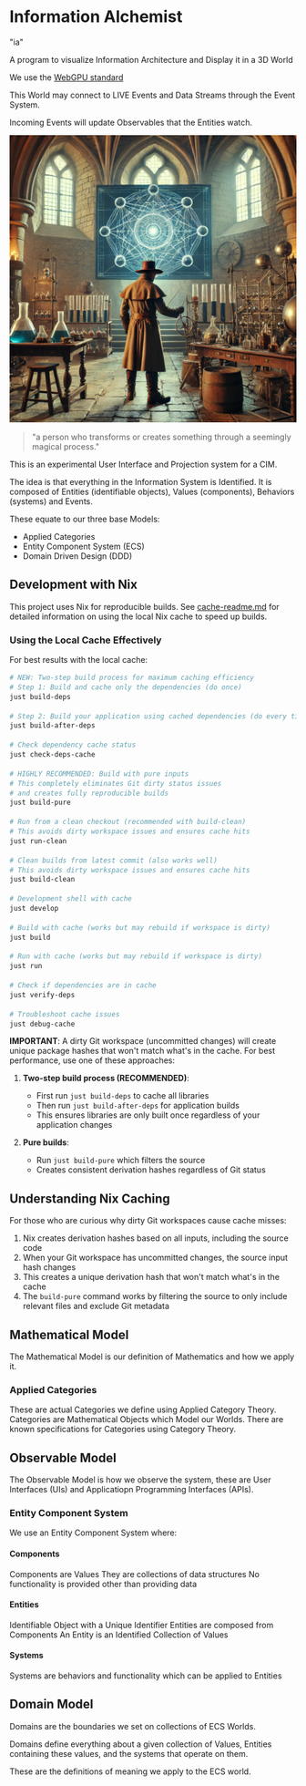 # Information Alchemist
"ia"

A program to visualize Information Architecture and Display it in a 3D World


We use the [WebGPU standard](https://www.w3.org/TR/WGSL/)


This World may connect to LIVE Events and Data Streams through the Event System.

Incoming Events will update Observables that the Entities watch.

![The Alchemist](./alchemist.webp)
>"a person who transforms or creates something through a seemingly magical process."

This is an experimental User Interface and Projection system for a CIM.

The idea is that everything in the Information System is Identified.
It is composed of Entities (identifiable objects), Values (components), Behaviors (systems) and Events. 

These equate to our three base Models:
  - Applied Categories
  - Entity Component System (ECS)
  - Domain Driven Design (DDD)

## Development with Nix

This project uses Nix for reproducible builds. See [cache-readme.md](./cache-readme.md) for detailed information on using the local Nix cache to speed up builds.

### Using the Local Cache Effectively

For best results with the local cache:

```bash
# NEW: Two-step build process for maximum caching efficiency
# Step 1: Build and cache only the dependencies (do once)
just build-deps

# Step 2: Build your application using cached dependencies (do every time)
just build-after-deps

# Check dependency cache status
just check-deps-cache

# HIGHLY RECOMMENDED: Build with pure inputs
# This completely eliminates Git dirty status issues
# and creates fully reproducible builds
just build-pure

# Run from a clean checkout (recommended with build-clean)
# This avoids dirty workspace issues and ensures cache hits
just run-clean

# Clean builds from latest commit (also works well)
# This avoids dirty workspace issues and ensures cache hits
just build-clean

# Development shell with cache
just develop

# Build with cache (works but may rebuild if workspace is dirty)
just build

# Run with cache (works but may rebuild if workspace is dirty)
just run

# Check if dependencies are in cache
just verify-deps

# Troubleshoot cache issues
just debug-cache
```

**IMPORTANT**: A dirty Git workspace (uncommitted changes) will create unique package hashes that won't match what's in the cache. For best performance, use one of these approaches:

1. **Two-step build process (RECOMMENDED)**: 
   - First run `just build-deps` to cache all libraries
   - Then run `just build-after-deps` for application builds
   - This ensures libraries are only built once regardless of your application changes

2. **Pure builds**:
   - Run `just build-pure` which filters the source
   - Creates consistent derivation hashes regardless of Git status

## Understanding Nix Caching

For those who are curious why dirty Git workspaces cause cache misses:

1. Nix creates derivation hashes based on all inputs, including the source code
2. When your Git workspace has uncommitted changes, the source input hash changes
3. This creates a unique derivation hash that won't match what's in the cache
4. The `build-pure` command works by filtering the source to only include relevant files and exclude Git metadata

## Mathematical Model
The Mathematical Model is our definition of Mathematics and how we apply it.

### Applied Categories
These are actual Categories we define using Applied Category Theory.
Categories are Mathematical Objects which Model our Worlds.
There are known specifications for Categories using Category Theory.

## Observable Model
The Observable Model is how we observe the system, these are User Interfaces (UIs) and Applicatiopn Programming Interfaces (APIs).

### Entity Component System
We use an Entity Component System where:

#### Components
Components are Values
They are collections of data structures
No functionality is provided other than providing data

#### Entities
Identifiable Object with a Unique Identifier
Entities are composed from Components
An Entity is an Identified Collection of Values

#### Systems
Systems are behaviors and functionality which can be applied to Entities

## Domain Model
Domains are the boundaries we set on collections of ECS Worlds.

Domains define everything about a given collection of Values, Entities containing these values, and the systems that operate on them.

These are the definitions of meaning we apply to the ECS world.



